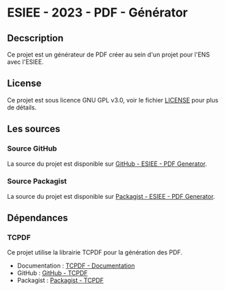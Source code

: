 # ESIEE - 2023 - PDF - Générator

## Decscription

Ce projet est un générateur de PDF créer au sein d'un projet pour l'ENS avec l'ESIEE.

## License

Ce projet est sous licence GNU GPL v3.0, voir le fichier [LICENSE](LICENSE) pour plus de détails.

## Les sources

### Source GitHub

La source du projet est disponible sur [GitHub - ESIEE - PDF Generator](https://github.com/2023-esiee-projectlab/pdf_generator_composer_package).

### Source Packagist

La source du projet est disponible sur [Packagist - ESIEE - PDF Generator](https://packagist.org/packages/esiee/pdf_generator_composer_package).

## Dépendances

### TCPDF

Ce projet utilise la librairie TCPDF pour la génération des PDF.

- Documentation : [TCPDF - Documentation](https://tcpdf.org/)
- GitHub : [GitHub - TCPDF](https://github.com/tecnickcom/TCPDF)
- Packagist : [Packagist - TCPDF](https://packagist.org/packages/tecnickcom/tcpdf)